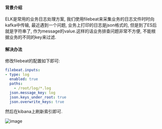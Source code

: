 #### 背景介绍

ELK是常用的业务日志处理方案, 我们使用filebeat来采集业务的日志文件时时向kafka中传输, 最近遇到一个问题, 业务上打印的日志是json格式的, 但是到了ES后就是字符串了, 作为message的value.这样的话业务排查问题非常不方便, 不能根据业务的不同的key来过滤.


#### 解决办法

修改filebeat的配置如下即可:

```yaml
filebeat.inputs:
- type: log
  enabled: true
  paths:
    - /root/log/*.log
  json.message_key: log
  json.keys_under_root: true
  json.overwrite_keys: true
```

然后在kibana上刷新索引即可.

![image](https://user-images.githubusercontent.com/7486508/44008977-28ae952a-9edb-11e8-9999-c0fbe82d43d1.png)
